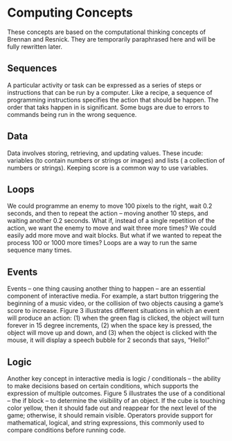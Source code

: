 
# Computing Concepts

These concepts are based on the computational thinking concepts of Brennan and Resnick. They are temporarily paraphrased here and will
be fully rewritten later.

##  Sequences
A particular activity or task can be expressed as a series of steps or instructions that can be run by a computer. Like a recipe, a sequence of programming instructions specifies the action that should be happen. The order that taks happen in is significant. Some bugs are due to errors to commands being run in the wrong sequence.

## Data
Data involves storing, retrieving, and updating values. These incude: variables (to contain numbers or strings or images) and lists ( a collection of numbers or strings). Keeping score is a common way to use variables.

## Loops
We could programme an enemy to move 100 pixels to the right, wait 0.2 seconds, and then
to repeat the action – moving another 10 steps, and waiting another 0.2 seconds. What if, instead
of a single repetition of the action, we want the enemy to move and wait three more times? We could
easily add more move and wait blocks. But what if we wanted to repeat the process 100
or 1000 more times? Loops are a way to run the same sequence many times.


## Events
Events – one thing causing another thing to happen – are an essential component of interactive
media. For example, a start button triggering the beginning of a music video, or the collision of
two objects causing a game’s score to increase. Figure 3 illustrates different situations in which
an event will produce an action: (1) when the green flag is clicked, the object will turn forever in
15 degree increments, (2) when the space key is pressed, the object will move up and down, and
(3) when the object is clicked with the mouse, it will display a speech bubble for 2 seconds that
says, “Hello!”

## Logic
Another key concept in interactive media is logic / conditionals – the ability to make decisions based on
certain conditions, which supports the expression of multiple outcomes. Figure 5 illustrates the
use of a conditional – the if block – to determine the visibility of an object. If the cube is
touching color yellow, then it should fade out and reappear for the next level of the game;
otherwise, it should remain visible. Operators provide support for mathematical, logical, and
string expressions, this commonly used to compare conditions before running code.
